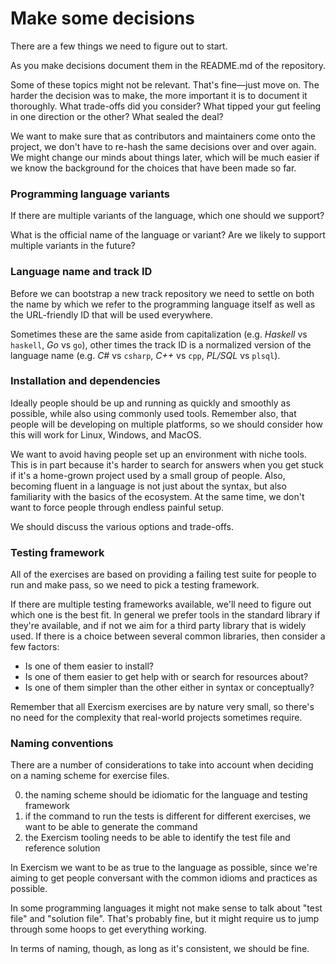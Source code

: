 # Make some decisions

There are a few things we need to figure out to start.

As you make decisions document them in the README.md of the repository.

Some of these topics might not be relevant.
That's fine—just move on.
The harder the decision was to make, the more important it is to document it thoroughly.
What trade-offs did you consider?
What tipped your gut feeling in one direction or the other?
What sealed the deal?

We want to make sure that as contributors and maintainers come onto the project, we don't have to re-hash the same decisions over and over again.
We might change our minds about things later, which will be much easier if we know the background for the choices that have been made so far.

### Programming language variants

If there are multiple variants of the language, which one should we support?

What is the official name of the language or variant?
Are we likely to support multiple variants in the future?

### Language name and track ID

Before we can bootstrap a new track repository we need to settle on both the name by which we refer to the programming language itself as well as the URL-friendly ID that will be used everywhere.

Sometimes these are the same aside from capitalization (e.g. _Haskell_ vs `haskell`, _Go_ vs `go`), other times the track ID is a normalized version of the language name (e.g. _C#_ vs `csharp`, _C++_ vs `cpp`, _PL/SQL_ vs `plsql`).

### Installation and dependencies

Ideally people should be up and running as quickly and smoothly as possible, while also using commonly used tools.
Remember also, that people will be developing on multiple platforms, so we should consider how this will work for Linux, Windows, and MacOS.

We want to avoid having people set up an environment with niche tools.
This is in part because it's harder to search for answers when you get stuck if it's a home-grown project used by a small group of people.
Also, becoming fluent in a language is not just about the syntax, but also familiarity with the basics of the ecosystem.
At the same time, we don't want to force people through endless painful setup.

We should discuss the various options and trade-offs.

### Testing framework

All of the exercises are based on providing a failing test suite for people to run and make pass, so we need to pick a testing framework.

If there are multiple testing frameworks available, we'll need to figure out which one is the best fit.
In general we prefer tools in the standard library if they're available, and if not we aim for a third party library that is widely used.
If there is a choice between several common libraries, then consider a few factors:

* Is one of them easier to install?
* Is one of them easier to get help with or search for resources about?
* Is one of them simpler than the other either in syntax or conceptually?

Remember that all Exercism exercises are by nature very small, so there's no need for the complexity that real-world projects sometimes require.

### Naming conventions

There are a number of considerations to take into account when deciding on a naming scheme for exercise files.

0. the naming scheme should be idiomatic for the language and testing framework
0. if the command to run the tests is different for different exercises, we want to be able to generate the command
0. the Exercism tooling needs to be able to identify the test file and reference solution

In Exercism we want to be as true to the language as possible, since we're aiming to get people conversant with the common idioms and practices as possible.

In some programming languages it might not make sense to talk about "test file" and "solution file".
That's probably fine, but it might require us to jump through some hoops to get everything working.

In terms of naming, though, as long as it's consistent, we should be fine.
